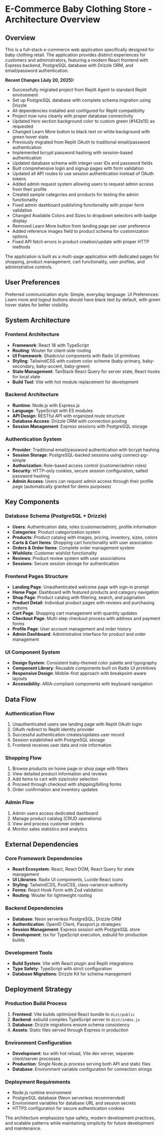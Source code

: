 # E-Commerce Baby Clothing Store - Architecture Overview

## Overview

This is a full-stack e-commerce web application specifically designed for baby clothing retail. The application provides distinct experiences for customers and administrators, featuring a modern React frontend with Express backend, PostgreSQL database with Drizzle ORM, and email/password authentication.

**Recent Changes (July 20, 2025):**
- Successfully migrated project from Replit Agent to standard Replit environment
- Set up PostgreSQL database with complete schema migration using Drizzle
- All dependencies installed and configured for Replit compatibility
- Project now runs cleanly with proper database connectivity
- Updated hero section background color to custom green (#142e15) as requested
- Changed Learn More button to black text on white background with green hover state
- Previously migrated from Replit OAuth to traditional email/password authentication
- Implemented bcrypt password hashing with session-based authentication
- Updated database schema with integer user IDs and password fields
- Built comprehensive login and signup pages with form validation
- Updated all API routes to use session authentication instead of OAuth tokens
- Added admin request system allowing users to request admin access from their profile
- Created sample categories and products for testing the admin functionality
- Fixed admin dashboard publishing functionality with proper form validation
- Changed Available Colors and Sizes to dropdown selectors with badge display
- Removed Learn More button from landing page per user preference
- Added reference images field to product schema for customization options
- Fixed API fetch errors in product creation/update with proper HTTP methods

The application is built as a multi-page application with dedicated pages for shopping, product management, cart functionality, user profiles, and administrative controls.

## User Preferences

Preferred communication style: Simple, everyday language.
UI Preferences: Learn more and logout buttons should have black text by default, with green hover states for better visibility.

## System Architecture

### Frontend Architecture
- **Framework**: React 18 with TypeScript
- **Routing**: Wouter for client-side routing
- **UI Framework**: Shadcn/ui components with Radix UI primitives
- **Styling**: TailwindCSS with custom color scheme (baby-primary, baby-secondary, baby-accent, baby-green)
- **State Management**: TanStack React Query for server state, React hooks for local state
- **Build Tool**: Vite with hot module replacement for development

### Backend Architecture
- **Runtime**: Node.js with Express.js
- **Language**: TypeScript with ES modules
- **API Design**: RESTful API with organized route structure
- **Database Access**: Drizzle ORM with connection pooling
- **Session Management**: Express sessions with PostgreSQL storage

### Authentication System
- **Provider**: Traditional email/password authentication with bcrypt hashing
- **Session Storage**: PostgreSQL-backed sessions using connect-pg-simple
- **Authorization**: Role-based access control (customer/admin roles)
- **Security**: HTTP-only cookies, secure session configuration, salted password hashing
- **Admin Access**: Users can request admin access through their profile page (automatically granted for demo purposes)

## Key Components

### Database Schema (PostgreSQL + Drizzle)
- **Users**: Authentication data, roles (customer/admin), profile information
- **Categories**: Product categorization system
- **Products**: Product catalog with images, pricing, inventory, sizes, colors
- **Carts & Cart Items**: Shopping cart functionality with user association
- **Orders & Order Items**: Complete order management system
- **Wishlists**: Customer wishlist functionality
- **Reviews**: Product review system with user associations
- **Sessions**: Secure session storage for authentication

### Frontend Pages Structure
- **Landing Page**: Unauthenticated welcome page with sign-in prompt
- **Home Page**: Dashboard with featured products and category navigation
- **Shop Page**: Product catalog with filtering, search, and pagination
- **Product Detail**: Individual product pages with reviews and purchasing options
- **Cart Page**: Shopping cart management with quantity updates
- **Checkout Page**: Multi-step checkout process with address and payment forms
- **Profile Page**: User account management and order history
- **Admin Dashboard**: Administrative interface for product and order management

### UI Component System
- **Design System**: Consistent baby-themed color palette and typography
- **Component Library**: Reusable components built on Radix UI primitives
- **Responsive Design**: Mobile-first approach with breakpoint-aware layouts
- **Accessibility**: ARIA-compliant components with keyboard navigation

## Data Flow

### Authentication Flow
1. Unauthenticated users see landing page with Replit OAuth login
2. OAuth redirect to Replit identity provider
3. Successful authentication creates/updates user record
4. Session established with PostgreSQL storage
5. Frontend receives user data and role information

### Shopping Flow
1. Browse products on home page or shop page with filters
2. View detailed product information and reviews
3. Add items to cart with size/color selection
4. Proceed through checkout with shipping/billing forms
5. Order confirmation and inventory updates

### Admin Flow
1. Admin users access dedicated dashboard
2. Manage product catalog (CRUD operations)
3. View and process customer orders
4. Monitor sales statistics and analytics

## External Dependencies

### Core Framework Dependencies
- **React Ecosystem**: React, React DOM, React Query for state management
- **UI Libraries**: Radix UI components, Lucide React icons
- **Styling**: TailwindCSS, PostCSS, class-variance-authority
- **Forms**: React Hook Form with Zod validation
- **Routing**: Wouter for lightweight routing

### Backend Dependencies
- **Database**: Neon serverless PostgreSQL, Drizzle ORM
- **Authentication**: OpenID Client, Passport.js strategies
- **Session Management**: Express session with PostgreSQL store
- **Development**: tsx for TypeScript execution, esbuild for production builds

### Development Tools
- **Build System**: Vite with React plugin and Replit integrations
- **Type Safety**: TypeScript with strict configuration
- **Database Migrations**: Drizzle Kit for schema management

## Deployment Strategy

### Production Build Process
1. **Frontend**: Vite builds optimized React bundle to `dist/public`
2. **Backend**: esbuild compiles TypeScript server to `dist/index.js`
3. **Database**: Drizzle migrations ensure schema consistency
4. **Assets**: Static files served through Express in production

### Environment Configuration
- **Development**: tsx with hot reload, Vite dev server, separate client/server processes
- **Production**: Single Node.js process serving both API and static files
- **Database**: Environment variable configuration for connection strings

### Deployment Requirements
- Node.js runtime environment
- PostgreSQL database (Neon serverless recommended)
- Environment variables for database URL and session secrets
- HTTPS configuration for secure authentication cookies

The architecture emphasizes type safety, modern development practices, and scalable patterns while maintaining simplicity for future development and maintenance.
